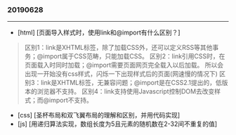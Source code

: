 ### 20190628
---
- [html] [页面导入样式时，使用link和@import有什么区别？]
>区别1：link是XHTML标签，除了加载CSS外，还可以定义RSS等其他事务；@import属于CSS范畴，只能加载CSS。
>区别2：link引用CSS时，在页面载入时同时加载；@import需要页面网页完全载入以后加载。
>所以会出现一开始没有css样式，闪烁一下出现样式后的页面(网速慢的情况下)
>区别3：link是XHTML标签，无兼容问题；@import是在CSS2.1提出的，低版本的浏览器不支持。
>区别4：link支持使用Javascript控制DOM去改变样式；而@import不支持。
- [css] [圣杯布局和双飞翼布局的理解和区别，并用代码实现]
- [js] [用递归算法实现，数组长度为5且元素的随机数在2-32间不重复的值]